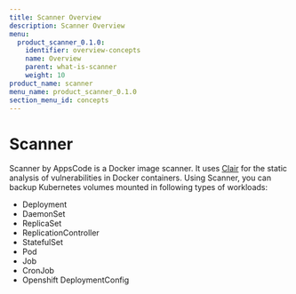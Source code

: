 ```yaml
---
title: Scanner Overview
description: Scanner Overview
menu:
  product_scanner_0.1.0:
    identifier: overview-concepts
    name: Overview
    parent: what-is-scanner
    weight: 10
product_name: scanner
menu_name: product_scanner_0.1.0
section_menu_id: concepts
---
```

# Scanner

Scanner by AppsCode is a Docker image scanner. It uses [Clair](https://github.com/coreos/clair) for the static analysis of vulnerabilities in Docker containers. Using Scanner, you can backup Kubernetes volumes mounted in following types of workloads:

- Deployment
- DaemonSet
- ReplicaSet
- ReplicationController
- StatefulSet
- Pod
- Job
- CronJob
- Openshift DeploymentConfig
